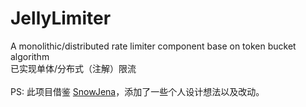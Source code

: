 # JellyLimiter
A monolithic/distributed rate limiter component base on token bucket algorithm<br>
已实现单体/分布式（注解）限流<br>
<br>
PS: 此项目借鉴 [SnowJena](https://github.com/onblog/SnowJena)，添加了一些个人设计想法以及改动。
